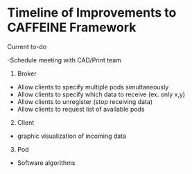 # Timeline of Improvements to CAFFEINE Framework

Current to-do

-Schedule meeting with CAD/Print team

1. Broker

  - Allow clients to specify multiple pods simultaneously
  - Allow clients to specify which data to receive (ex. only x,y)
  - Allow clients to unregister (stop receiving data)
  - Allow clients to request list of available pods

2. Client
  - graphic visualization of incoming data

3. Pod
  - Software algorithms

